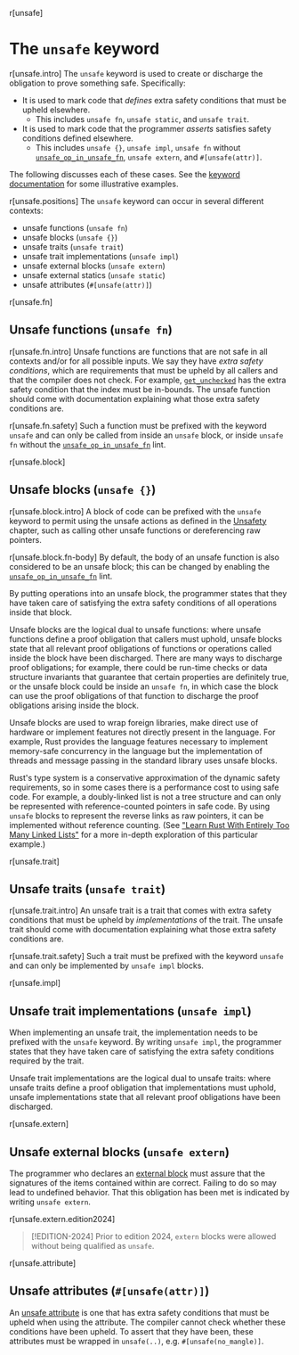 r[unsafe]
# The `unsafe` keyword

r[unsafe.intro]
The `unsafe` keyword is used to create or discharge the obligation to prove something safe. Specifically:

- It is used to mark code that *defines* extra safety conditions that must be upheld elsewhere.
  - This includes `unsafe fn`, `unsafe static`, and `unsafe trait`.
- It is used to mark code that the programmer *asserts* satisfies safety conditions defined elsewhere.
  - This includes `unsafe {}`, `unsafe impl`, `unsafe fn` without [`unsafe_op_in_unsafe_fn`], `unsafe extern`, and `#[unsafe(attr)]`.

The following discusses each of these cases.
See the [keyword documentation][keyword] for some illustrative examples.

r[unsafe.positions]
The `unsafe` keyword can occur in several different contexts:

- unsafe functions (`unsafe fn`)
- unsafe blocks (`unsafe {}`)
- unsafe traits (`unsafe trait`)
- unsafe trait implementations (`unsafe impl`)
- unsafe external blocks (`unsafe extern`)
- unsafe external statics (`unsafe static`)
- unsafe attributes (`#[unsafe(attr)]`)

r[unsafe.fn]
## Unsafe functions (`unsafe fn`)

r[unsafe.fn.intro]
Unsafe functions are functions that are not safe in all contexts and/or for all possible inputs.
We say they have *extra safety conditions*, which are requirements that must be upheld by all callers and that the compiler does not check.
For example, [`get_unchecked`] has the extra safety condition that the index must be in-bounds.
The unsafe function should come with documentation explaining what those extra safety conditions are.

r[unsafe.fn.safety]
Such a function must be prefixed with the keyword `unsafe` and can only be called from inside an `unsafe` block, or inside `unsafe fn` without the [`unsafe_op_in_unsafe_fn`] lint.

r[unsafe.block]
## Unsafe blocks (`unsafe {}`)

r[unsafe.block.intro]
A block of code can be prefixed with the `unsafe` keyword to permit using the unsafe actions as defined in the [Unsafety] chapter, such as calling other unsafe functions or dereferencing raw pointers.

r[unsafe.block.fn-body]
By default, the body of an unsafe function is also considered to be an unsafe block;
this can be changed by enabling the [`unsafe_op_in_unsafe_fn`] lint.

By putting operations into an unsafe block, the programmer states that they have taken care of satisfying the extra safety conditions of all operations inside that block.

Unsafe blocks are the logical dual to unsafe functions:
where unsafe functions define a proof obligation that callers must uphold, unsafe blocks state that all relevant proof obligations of functions or operations called inside the block have been discharged.
There are many ways to discharge proof obligations;
for example, there could be run-time checks or data structure invariants that guarantee that certain properties are definitely true, or the unsafe block could be inside an `unsafe fn`, in which case the block can use the proof obligations of that function to discharge the proof obligations arising inside the block.

Unsafe blocks are used to wrap foreign libraries, make direct use of hardware or implement features not directly present in the language.
For example, Rust provides the language features necessary to implement memory-safe concurrency in the language but the implementation of threads and message passing in the standard library uses unsafe blocks.

Rust's type system is a conservative approximation of the dynamic safety requirements, so in some cases there is a performance cost to using safe code.
For example, a doubly-linked list is not a tree structure and can only be represented with reference-counted pointers in safe code.
By using `unsafe` blocks to represent the reverse links as raw pointers, it can be implemented without reference counting.
(See ["Learn Rust With Entirely Too Many Linked Lists"](https://rust-unofficial.github.io/too-many-lists/) for a more in-depth exploration of this particular example.)

[Unsafety]: unsafety.md

r[unsafe.trait]
## Unsafe traits (`unsafe trait`)

r[unsafe.trait.intro]
An unsafe trait is a trait that comes with extra safety conditions that must be upheld by *implementations* of the trait.
The unsafe trait should come with documentation explaining what those extra safety conditions are.

r[unsafe.trait.safety]
Such a trait must be prefixed with the keyword `unsafe` and can only be implemented by `unsafe impl` blocks.

r[unsafe.impl]
## Unsafe trait implementations (`unsafe impl`)

When implementing an unsafe trait, the implementation needs to be prefixed with the `unsafe` keyword.
By writing `unsafe impl`, the programmer states that they have taken care of satisfying the extra safety conditions required by the trait.

Unsafe trait implementations are the logical dual to unsafe traits: where unsafe traits define a proof obligation that implementations must uphold, unsafe implementations state that all relevant proof obligations have been discharged.

[keyword]: ../std/keyword.unsafe.html
[`get_unchecked`]: slice::get_unchecked
[`unsafe_op_in_unsafe_fn`]: ../rustc/lints/listing/allowed-by-default.html#unsafe-op-in-unsafe-fn

r[unsafe.extern]
## Unsafe external blocks (`unsafe extern`)

The programmer who declares an [external block] must assure that the signatures of the items contained within are correct. Failing to do so may lead to undefined behavior.  That this obligation has been met is indicated by writing `unsafe extern`.

r[unsafe.extern.edition2024]
> [!EDITION-2024]
> Prior to edition 2024, `extern` blocks were allowed without being qualified as `unsafe`.

[external block]: items/external-blocks.md

r[unsafe.attribute]
## Unsafe attributes (`#[unsafe(attr)]`)

An [unsafe attribute] is one that has extra safety conditions that must be upheld when using the attribute. The compiler cannot check whether these conditions have been upheld.  To assert that they have been, these attributes must be wrapped in `unsafe(..)`, e.g. `#[unsafe(no_mangle)]`.

[unsafe attribute]: attributes.md
